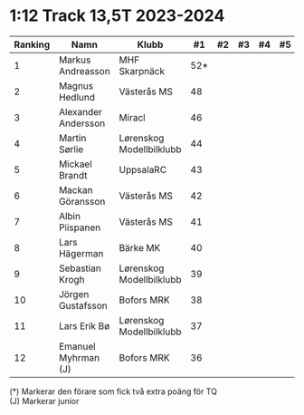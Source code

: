# 1:12 Track 13,5T 2023-2024
| Ranking | Namn                | Klubb                    |  #1  |  #2 |  #3 |  #4 |  #5 | Final | Tot |
| ------- | ------------------- | ------------------------ | ---- | --- | --- | --- | --- | ----- | --- |
| 1       | Markus Andreasson   | MHF Skarpnäck            | 52\* |     |     |     |     |       | 52  |
| 2       | Magnus Hedlund      | Västerås MS              | 48   |     |     |     |     |       | 48  |
| 3       | Alexander Andersson | Miracl                   | 46   |     |     |     |     |       | 46  |
| 4       | Martin Sørlie       | Lørenskog Modellbilklubb | 44   |     |     |     |     |       | 44  |
| 5       | Mickael Brandt      | UppsalaRC                | 43   |     |     |     |     |       | 43  |
| 6       | Mackan Göransson    | Västerås MS              | 42   |     |     |     |     |       | 42  |
| 7       | Albin Piispanen     | Västerås MS              | 41   |     |     |     |     |       | 41  |
| 8       | Lars Hägerman       | Bärke MK                 | 40   |     |     |     |     |       | 40  |
| 9       | Sebastian Krogh     | Lørenskog Modellbilklubb | 39   |     |     |     |     |       | 39  |
| 10      | Jörgen Gustafsson   | Bofors MRK               | 38   |     |     |     |     |       | 38  |
| 11      | Lars Erik Bø        | Lørenskog Modellbilklubb | 37   |     |     |     |     |       | 37  |
| 12      | Emanuel Myhrman (J) | Bofors MRK               | 36   |     |     |     |     |       | 36  |


(*) Markerar den förare som fick två extra poäng för TQ </br>
(J) Markerar junior


